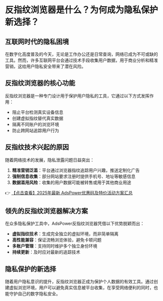 # 反指纹浏览器是什么？为何成为隐私保护新选择？

## 互联网时代的隐私困境
在数字化高度普及的今天，无论是工作办公还是日常查询，网络已成为不可或缺的工具。然而，许多互联网平台会通过技术手段收集用户数据，用于商业分析和精准营销，这给用户隐私安全带来了潜在风险。

## 反指纹浏览器的核心功能
反指纹浏览器是一种专门设计用于保护用户隐私的工具，它通过以下方式发挥作用：
- 阻止平台检测真实设备信息
- 创建虚拟指纹替代真实数据
- 隔离不同账户的浏览环境
- 防止跨网站追踪用户行为

## 反指纹技术兴起的原因
随着网络技术的发展，隐私泄露问题日益突出：

1. **精准营销泛滥**：平台通过浏览器指纹追踪用户兴趣，推送定制化广告
2. **强制信息收集**：部分网站要求注册时提供手机号、地址等敏感信息
3. **数据滥用风险**：收集的用户数据可能被转售或用于其他商业用途

👉 [【点击查看】2025年最新 AdsPower优惠码及特价活动方案汇总](https://bit.ly/adspower_free)

## 领先的反指纹浏览器解决方案
在众多隐私保护工具中，AdsPower反指纹浏览器凭借以下优势脱颖而出：
- **虚拟指纹技术**：生成完全独立的虚拟环境，而非简单隔离
- **高性能兼容**：保证流畅浏览体验，避免卡顿问题
- **多账户管理**：支持同时维护多个独立身份环境
- **持续更新**：及时应对最新的追踪技术

## 隐私保护的新选择
随着用户隐私意识的提升，反指纹浏览器正成为保护个人数据的有效工具。通过创建虚拟浏览环境，用户可以避免真实信息被平台收集，在享受网络便利的同时，也能守护自己的数字隐私安全。